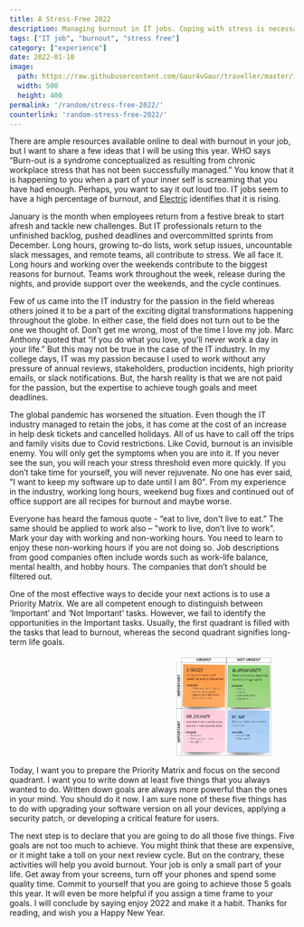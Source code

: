 ```yaml
---
title: A Stress-Free 2022
description: Managing burnout in IT jobs. Coping with stress is necessary to keep us going. The article provides a strategy to avoid burnout and keep yourself healthy.
tags: ["IT job", "burnout", "stress free"]
category: ["experience"]
date: 2022-01-10
image:
  path: https://raw.githubusercontent.com/Gaur4vGaur/traveller/master/images/stress-free-2022/battery.jpg
  width: 500
  height: 400
permalink: '/random/stress-free-2022/'
counterlink: 'random-stress-free-2022/'
---
```



There are ample resources available online to deal with burnout in your job, but I want to share a few ideas that I will be using this year. WHO says “Burn-out is a syndrome conceptualized as resulting from chronic workplace stress that has not been successfully managed.” You know that it is happening to you when a part of your inner self is screaming that you have had enough. Perhaps, you want to say it out loud too. IT jobs seem to have a high percentage of burnout, and [Electric](https://www.electric.ai/resources/state-of-it-the-impact-of-remote-work-on-it-professionals) identifies that it is rising.


January is the month when employees return from a festive break to start afresh and tackle new challenges. But IT professionals return to the unfinished backlog, pushed deadlines and overcommitted sprints from December. Long hours, growing to-do lists, work setup issues, uncountable slack messages, and remote teams, all contribute to stress. We all face it. Long hours and working over the weekends contribute to the biggest reasons for burnout. Teams work throughout the week, release during the nights, and provide support over the weekends, and the cycle continues.

Few of us came into the IT industry for the passion in the field whereas others joined it to be a part of the exciting digital transformations happening throughout the globe. In either case, the field does not turn out to be the one we thought of. Don’t get me wrong, most of the time I love my job. Marc Anthony quoted that “if you do what you love, you'll never work a day in your life.” But this may not be true in the case of the IT industry. In my college days, IT was my passion because I used to work without any pressure of annual reviews, stakeholders, production incidents, high priority emails, or slack notifications. But, the harsh reality is that we are not paid for the passion, but the expertise to achieve tough goals and meet deadlines.

The global pandemic has worsened the situation. Even though the IT industry managed to retain the jobs, it has come at the cost of an increase in help desk tickets and cancelled holidays. All of us have to call off the trips and family visits due to Covid restrictions. Like Covid, burnout is an invisible enemy. You will only get the symptoms when you are into it. If you never see the sun, you will reach your stress threshold even more quickly. If you don’t take time for yourself, you will never rejuvenate. No one has ever said, "I want to keep my software up to date until I am 80". From my experience in the industry, working long hours, weekend bug fixes and continued out of office support are all recipes for burnout and maybe worse.

Everyone has heard the famous quote - “eat to live, don't live to eat.” The same should be applied to work also – "work to live, don’t live to work". Mark your day with working and non-working hours. You need to learn to enjoy these non-working hours if you are not doing so. Job descriptions from good companies often include words such as work-life balance, mental health, and hobby hours. The companies that don’t should be filtered out.

One of the most effective ways to decide your next actions is to use a Priority Matrix. We are all competent enough to distinguish between ‘Important’ and ‘Not Important’ tasks. However, we fail to identify the opportunities in the Important tasks. Usually, the first quadrant is filled with the tasks that lead to burnout, whereas the second quadrant signifies long-term life goals.

<figure style="text-align:right;">
<img src="https://raw.githubusercontent.com/Gaur4vGaur/traveller/master/images/stress-free-2022/board-Frame12.jpg" height="40%" width="40%">
</figure>

Today, I want you to prepare the Priority Matrix and focus on the second quadrant. I want you to write down at least five things that you always wanted to do. Written down goals are always more powerful than the ones in your mind. You should do it now. I am sure none of these five things has to do with upgrading your software version on all your devices, applying a security patch, or developing a critical feature for users.

The next step is to declare that you are going to do all those five things. Five goals are not too much to achieve. You might think that these are expensive, or it might take a toll on your next review cycle. But on the contrary, these activities will help you avoid burnout. Your job is only a small part of your life. Get away from your screens, turn off your phones and spend some quality time. Commit to yourself that you are going to achieve those 5 goals this year. It will even be more helpful if you assign a time frame to your goals. I will conclude by saying enjoy 2022 and make it a habit. Thanks for reading, and wish you a Happy New Year.
